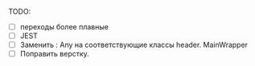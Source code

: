 TODO: 
- [ ] переходы более плавныe
- [ ] JEST 
- [ ] Заменить : Any на соответствующие классы header. MainWrapper
- [ ] Поправить верстку.
